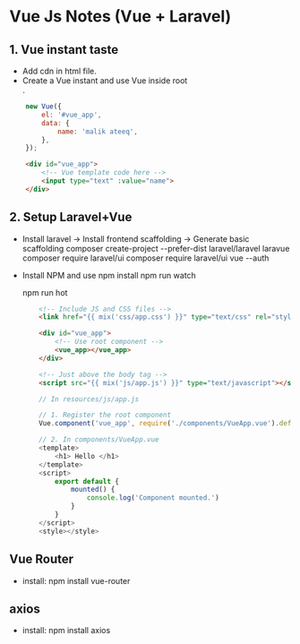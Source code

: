 # Vue Js Notes (Vue + Laravel)

## 1. Vue instant taste
- Add cdn in html file. 
- Create a Vue instant and use Vue inside root <div>.
```js
    new Vue({
        el: '#vue_app',
        data: {
            name: 'malik ateeq',
        },
    });
```
```html
    <div id="vue_app">
        <!-- Vue template code here -->
        <input type="text" :value="name">
    </div>
```

## 2. Setup Laravel+Vue
- Install laravel -> Install frontend scaffolding -> Generate basic scaffolding
    composer create-project --prefer-dist laravel/laravel laravue
    composer require laravel/ui
    composer require laravel/ui vue --auth

- Install NPM and use
    npm install
    npm run watch
    <!-- Or for live changes -->
    npm run hot

    ```html
        <!-- Include JS and CSS files -->
        <link href="{{ mix('css/app.css') }}" type="text/css" rel="stylesheet" />

        <div id="vue_app">
            <!-- Use root component -->
            <vue_app></vue_app>
        </div>

        <!-- Just above the body tag -->
        <script src="{{ mix('js/app.js') }}" type="text/javascript"></script>
    ```
    ```js
        // In resources/js/app.js

        // 1. Register the root component
        Vue.component('vue_app', require('./components/VueApp.vue').default);

        // 2. In components/VueApp.vue
        <template>
            <h1> Hello </h1>
        </template>
        <script>
            export default {
                mounted() {
                    console.log('Component mounted.')
                }
            }
        </script>
        <style></style>
    ```

## Vue Router
- install: npm install vue-router

## axios
- install: npm install axios
